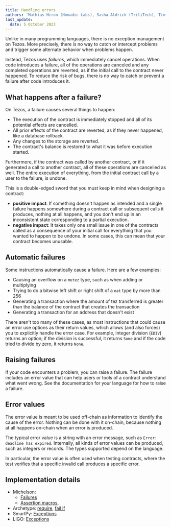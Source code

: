 ```yaml
---
title: Handling errors
authors: 'Mathias Hiron (Nomadic Labs), Sasha Aldrick (TriliTech), Tim McMackin (TriliTech)'
last_update:
  date: 5 October 2023
---
```


Unlike in many programming languages, there is no exception management on Tezos.
More precisely, there is no way to catch or intercept problems and trigger some alternate behavior when problems happen.

Instead, Tezos uses _failures_, which immediately cancel operations.
When code introduces a failure, all of the operations are canceled and any completed operations are reverted, as if the initial call to the contract never happened.
To reduce the risk of bugs, there is no way to catch or prevent a failure after code introduces it.

## What happens after a failure?

On Tezos, a failure causes several things to happen:

- The execution of the contract is immediately stopped and all of its potential effects are cancelled.
- All prior effects of the contract are reverted, as if they never happened, like a database rollback.
- Any changes to the storage are reverted.
- The contract's balance is restored to what it was before execution started.

Furthermore, if the contract was called by another contract, or if it generated a call to another contract, all of these operations are cancelled as well.
The entire execution of everything, from the initial contract call by a user to the failure, is undone.

This is a double-edged sword that you must keep in mind when designing a contract:

- **positive impact**: If something doesn't happen as intended and a single failure happens somewhere during a contract call or subsequent calls it produces, nothing at all happens, and you don't end up in an inconsistent state corresponding to a partial execution.
- **negative impact**: It takes only one small issue in one of the contracts called as a consequence of your initial call for everything that you wanted to happen to be undone.
In some cases, this can mean that your contract becomes unusable.

## Automatic failures

Some instructions automatically cause a failure.
Here are a few examples:

- Causing an overflow on a `mutez` type, such as when adding or multiplying
- Trying to do a bitwise left shift or right shift of a `nat` type by more than 256
- Generating a transaction where the amount of tez transferred is greater than the balance of the contract that creates the transaction
- Generating a transaction for an address that doesn't exist

There aren't too many of these cases, as most instructions that could cause an error use options as their return values, which allows (and also forces) you to explicitly handle the error case.
For example, integer division (`EDIV`) returns an option; if the division is successful, it returns `Some` and if the code tried to divide by zero, it returns `None`.

## Raising failures

If your code encounters a problem, you can raise a failure.
The failure includes an error value that can help users or tools of a contract understand what went wrong.
See the documentation for your language for how to raise a failure.

## Error values

The error value is meant to be used off-chain as information to identify the cause of the error.
Nothing can be done with it on-chain, because nothing at all happens on-chain when an error is produced.

The typical error value is a string with an error message, such as `Error: deadline has expired`.
Internally, all kinds of error values can be produced, such as integers or records.
The types supported depend on the language.

In particular, the error value is often used when testing  contracts, where the test verifies that a specific invalid call produces a specific error.

## Implementation details

- Michelson:
  - [Failures](https://octez.tezos.com/docs/active/michelson.html#failures)
  - [Assertion macros](https://tezos.gitlab.io/active/michelson.html#assertion-macros),
- Archetype: [require](https://archetype-lang.org/docs/reference/declarations/entrypoint/#require), [fail if](https://archetype-lang.org/docs/reference/declarations/entrypoint/#fail-if)
- SmartPy: [Exceptions](https://smartpy.io/manual/syntax/exceptions)
- LIGO: [Exceptions](https://ligolang.org/docs/language-basics/exceptions)

